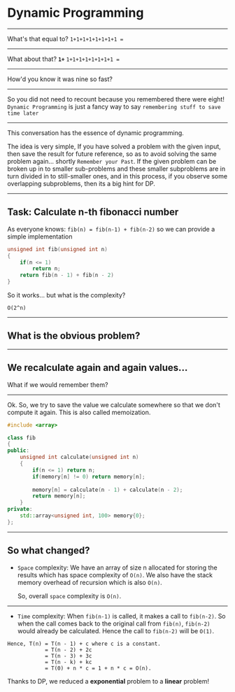 # Dynamic Programming

---

What's that equal to? `1+1+1+1+1+1+1+1 =`

---

What about that? **`1+`** `1+1+1+1+1+1+1+1 =`

---

How'd you know it was nine so fast?

---

So you did not need to recount because you remembered there were eight! 
`Dynamic Programming` is just a fancy way to say `remembering stuff to save time later`

---

This conversation has the essence of dynamic programming.

The idea is very simple, If you have solved a problem with the given input, 
then save the result for future reference, so as to avoid solving the same problem
 again... shortly `Remember your Past`. If the given problem can be broken up in 
 to smaller sub-problems and these smaller subproblems are in turn divided in 
 to still-smaller ones, and in this process, if you observe some overlapping 
 subproblems, then its a big hint for DP. 

---

## Task: Calculate n-th fibonacci number

As everyone knows: `fib(n) = fib(n-1) + fib(n-2)` so we can provide a simple
implementation 

```cpp
unsigned int fib(unsigned int n)
{
    if(n <= 1) 
        return n;
    return fib(n - 1) + fib(n - 2)
}
```
So it works... but what is the complexity? 

`O(2^n)`

---

## What is the obvious problem?

---

## We recalculate again and again values...
What if we would remember them?

---
Ok. So, we try to save the value we calculate somewhere so that
 we don't compute it again. This is also called memoization.
```cpp
#include <array>

class fib
{
public:
    unsigned int calculate(unsigned int n)
    { 
        if(n <= 1) return n;
        if(memory[n] != 0) return memory[n];
        
        memory[n] = calculate(n - 1) + calculate(n - 2);
        return memory[n]; 
    }
private:
    std::array<unsigned int, 100> memory{0};
};
```
---

## So what changed? 

* `Space` complexity: We have an array of size n allocated for storing the results 
which has space complexity of `O(n)`. We also have the stack memory overhead of recursion 
which is also `O(n)`. 

    So, overall `space` complexity is `O(n)`.
---

* `Time` complexity: 
When `fib(n-1)` is called, it makes a call to `fib(n-2)`. So when the call 
comes back to the original call from `fib(n)`, `fib(n-2)` would already be 
calculated. Hence the call to `fib(n-2)` will be `O(1)`.
```text
Hence, T(n) = T(n - 1) + c where c is a constant. 
            = T(n - 2) + 2c
            = T(n - 3) + 3c
            = T(n - k) + kc
            = T(0) + n * c = 1 + n * c = O(n). 
```
Thanks to DP, we reduced a **exponential** problem to a **linear** problem!